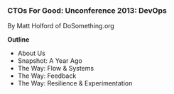 ### CTOs For Good: Unconference 2013: DevOps

By Matt Holford of DoSomething.org

**Outline**
* About Us
* Snapshot: A Year Ago
* The Way: Flow & Systems
* The Way: Feedback
* The Way: Resilience & Experimentation
